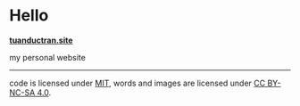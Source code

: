 # Hello

**[tuanductran.site](https://tuanductran.site)**

my personal website

---

code is licensed under [MIT](./LICENSE), words and images are licensed under [CC BY-NC-SA 4.0](https://creativecommons.org/licenses/by-nc-sa/4.0).
